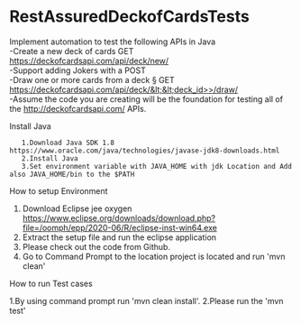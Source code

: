 # RestAssuredDeckofCardsTests
Implement automation to test the following APIs in Java  
       -Create a new deck of cards    GET https://deckofcardsapi.com/api/deck/new/  
       -Support adding Jokers with a POST  
       -Draw one or more cards from a deck  §  GET https://deckofcardsapi.com/api/deck/&lt;&lt;deck_id>>/draw/           
       -Assume the code you are creating will be the foundation for testing all of the http://deckofcardsapi.com/ APIs.

Install Java

       1.Download Java SDK 1.8 https://www.oracle.com/java/technologies/javase-jdk8-downloads.html
       2.Install Java
       3.Set environment variable with JAVA_HOME with jdk Location and Add also JAVA_HOME/bin to the $PATH

How to setup Environment

1. Download Eclipse jee oxygen https://www.eclipse.org/downloads/download.php?file=/oomph/epp/2020-06/R/eclipse-inst-win64.exe
2. Extract the setup file and run the eclipse application
3. Please check out the code from Github.
4. Go to Command Prompt to the location project is located and run 'mvn clean'


How to run Test cases

1.By using command prompt run 'mvn clean install'.
2.Please run the 'mvn test'
